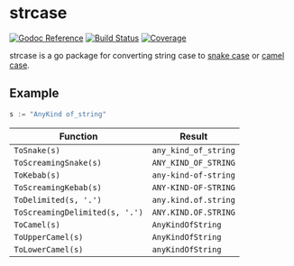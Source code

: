 # strcase
[![Godoc Reference](https://godoc.org/github.com/iancoleman/strcase?status.svg)](http://godoc.org/github.com/iancoleman/strcase)
[![Build Status](https://travis-ci.org/iancoleman/strcase.svg)](https://travis-ci.org/iancoleman/strcase)
[![Coverage](http://gocover.io/_badge/github.com/iancoleman/strcase?0)](http://gocover.io/github.com/iancoleman/strcase)

strcase is a go package for converting string case to [snake case](https://en.wikipedia.org/wiki/Snake_case) or [camel case](https://en.wikipedia.org/wiki/CamelCase).

## Example

```go
s := "AnyKind of_string"
```

| Function                          | Result               |
|-----------------------------------|----------------------|
| `ToSnake(s)`                      | `any_kind_of_string` |
| `ToScreamingSnake(s)`             | `ANY_KIND_OF_STRING` |
| `ToKebab(s)`                      | `any-kind-of-string` |
| `ToScreamingKebab(s)`             | `ANY-KIND-OF-STRING` |
| `ToDelimited(s, '.')`             | `any.kind.of.string` |
| `ToScreamingDelimited(s, '.')`    | `ANY.KIND.OF.STRING` |
| `ToCamel(s)`                      | `AnyKindOfString`    |
| `ToUpperCamel(s)`                 | `AnyKindOfString`    |
| `ToLowerCamel(s)`                 | `anyKindOfString`    |
